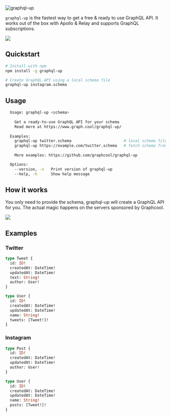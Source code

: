 ![graphql-up](http://static.graph.cool.s3.amazonaws.com/images/graphql-up-light.svg)

`graphql-up` is the fastest way to get a free & ready to use GraphQL API. It works out of the box with Apollo & Relay and supports GraphQL subscriptions.

![](http://imgur.com/mVSXQL7.gif)

## Quickstart

```sh
# Install with npm
npm install -g graphql-up

# Create GraphQL API using a local schema file
graphql-up instagram.schema
```

## Usage

```sh
  Usage: graphql-up <schema>
  
    Get a ready-to-use GraphQL API for your schema
    Read more at https://www.graph.cool/graphql-up/
    
  Examples:
    graphql-up twitter.schema                       # local schema file
    graphql-up https://example.com/twitter.schema   # fetch schema from URL
    
    More examples: https://github.com/graphcool/graphql-up

  Options:
    --version, -v   Print version of graphql-up
    --help, -h      Show help message

```

## How it works

You only need to provide the schema, graphql-up will create a GraphQL API for you. The actual magic happens on the servers sponsored by Graphcool.

![](http://imgur.com/TOTGex5.png)

## Examples

### Twitter

```graphql
type Tweet {
  id: ID!
  createdAt: DateTime!
  updatedAt: DateTime!
  text: String!
  author: User!
}

type User {
  id: ID!
  createdAt: DateTime!
  updatedAt: DateTime!
  name: String!
  tweets: [Tweet!]!
}
```

### Instagram

```graphql
type Post {
  id: ID!
  createdAt: DateTime!
  updatedAt: DateTime!
  author: User!
}

type User {
  id: ID!
  createdAt: DateTime!
  updatedAt: DateTime!
  name: String!
  posts: [Tweet!]!
}
```